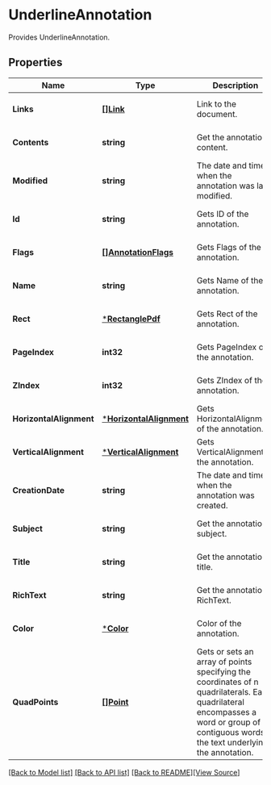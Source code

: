 # UnderlineAnnotation
Provides UnderlineAnnotation.

## Properties
Name | Type | Description | Notes
------------ | ------------- | ------------- | -------------
**Links** | [**[]Link**](Link.md) | Link to the document. | [optional] [default to null]
**Contents** | **string** | Get the annotation content. | [optional] [default to null]
**Modified** | **string** | The date and time when the annotation was last modified. | [optional] [default to null]
**Id** | **string** | Gets ID of the annotation. | [optional] [default to null]
**Flags** | [**[]AnnotationFlags**](AnnotationFlags.md) | Gets Flags of the annotation. | [optional] [default to null]
**Name** | **string** | Gets Name of the annotation. | [optional] [default to null]
**Rect** | [***RectanglePdf**](RectanglePdf.md) | Gets Rect of the annotation. | [optional] [default to null]
**PageIndex** | **int32** | Gets PageIndex of the annotation. | [optional] [default to null]
**ZIndex** | **int32** | Gets ZIndex of the annotation. | [optional] [default to null]
**HorizontalAlignment** | [***HorizontalAlignment**](HorizontalAlignment.md) | Gets HorizontalAlignment of the annotation. | [optional] [default to null]
**VerticalAlignment** | [***VerticalAlignment**](VerticalAlignment.md) | Gets VerticalAlignment of the annotation. | [optional] [default to null]
**CreationDate** | **string** | The date and time when the annotation was created. | [optional] [default to null]
**Subject** | **string** | Get the annotation subject. | [optional] [default to null]
**Title** | **string** | Get the annotation title. | [optional] [default to null]
**RichText** | **string** | Get the annotation RichText. | [optional] [default to null]
**Color** | [***Color**](Color.md) | Color of the annotation. | [optional] [default to null]
**QuadPoints** | [**[]Point**](Point.md) | Gets or sets an array of points specifying the coordinates of n quadrilaterals. Each quadrilateral encompasses a word or group of contiguous words in the text underlying the annotation. | [optional] [default to null]

[[Back to Model list]](../README.md#documentation-for-models) [[Back to API list]](../README.md#documentation-for-api-endpoints) [[Back to README]](../README.md)[[View Source]](../underline_annotation.go)


